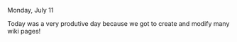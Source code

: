 Monday, July 11

Today was a very produtive day because we got to create and modify many wiki pages!